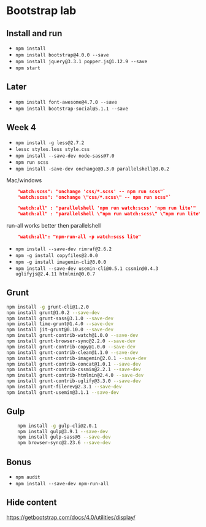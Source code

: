 # Bootstrap lab

## Install and run

* `npm install`
* `npm install bootstrap@4.0.0 --save`
* `npm install jquery@3.3.1 popper.js@1.12.9 --save`
* `npm start`

## Later

* `npm install font-awesome@4.7.0 --save`
* `npm install bootstrap-social@5.1.1 --save`

## Week 4

* `npm install -g less@2.7.2`
* `lessc styles.less style.css`
* `npm install --save-dev node-sass@7.0`
* `npm run scss`
* `npm install -save-dev onchange@3.3.0 parallelshell@3.0.2`

Mac/windows

```json
    "watch:scss": "onchange 'css/*.scss' -- npm run scss"`
    "watch:scss": "onchange \"css/*.scss\" -- npm run scss"`
```

```json
    "watch:all" : "parallelshell 'npm run watch:scss' 'npm run lite'"
    "watch:all" : "parallelshell \"npm run watch:scss\" \"npm run lite\""
```

run-all works better then parallelshell

```json
    "watch:all": "npm-run-all -p watch:scss lite"
```

* `npm install --save-dev rimraf@2.6.2`
* `npm -g install copyfiles@2.0.0`
* `npm -g install imagemin-cli@3.0.0`
* `npm install --save-dev usemin-cli@0.5.1 cssmin@0.4.3 uglifyjs@2.4.11 htmlmin@0.0.7`

## Grunt

```bash
npm install -g grunt-cli@1.2.0
npm install grunt@1.0.2 --save-dev
npm install grunt-sass@3.1.0 --save-dev
npm install time-grunt@1.4.0 --save-dev
npm install jit-grunt@0.10.0 --save-dev
npm install grunt-contrib-watch@1.0.0 --save-dev
npm install grunt-browser-sync@2.2.0 --save-dev
npm install grunt-contrib-copy@1.0.0 --save-dev
npm install grunt-contrib-clean@1.1.0 --save-dev
npm install grunt-contrib-imagemin@2.0.1 --save-dev
npm install grunt-contrib-concat@1.0.1 --save-dev
npm install grunt-contrib-cssmin@2.2.1 --save-dev
npm install grunt-contrib-htmlmin@2.4.0 --save-dev
npm install grunt-contrib-uglify@3.3.0 --save-dev
npm install grunt-filerev@2.3.1 --save-dev
npm install grunt-usemin@3.1.1 --save-dev

 ```

## Gulp

 ```bash
     npm install -g gulp-cli@2.0.1
     npm install gulp@3.9.1 --save-dev
     npm install gulp-sass@5 --save-dev
     npm browser-sync@2.23.6 --save-dev
 ```

## Bonus

* `npm audit`
* `npm install --save-dev npm-run-all`

## Hide content

<https://getbootstrap.com/docs/4.0/utilities/display/>
